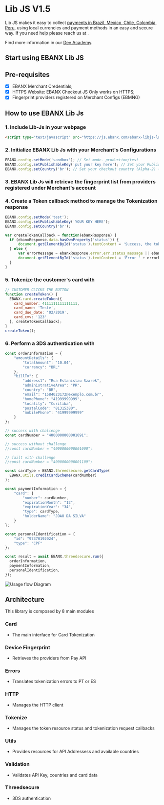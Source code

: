 # Lib JS  V1.5

Lib JS makes it easy to collect [payments in Brazil, Mexico, Chile, Colombia, Peru](https://www.ebanx.com/business/en/), using local currencies and payment methods in an easy and secure way. If you need help please reach us at <developer support channel here>.

Find more information in our [Dev Academy](https://www.ebanx.com/business/en/developers/integrations/lib-js).

## Start using EBANX Lib JS

## Pre-requisites
- [x] EBANX Merchant Credentials;
- [x] HTTPS Website: EBANX Checkout JS Only works on HTTPS;
- [x] Fingerprint providers registered on Merchant Configs (EBMNG)

## How to use EBANX Lib Js
### 1. Include Lib-Js in your webpage
```html
<script type="text/javascript" src="https://js.ebanx.com/ebanx-libjs-latest.min.js"></script>
```
### 2. Initialize EBANX Lib Js with your Merchant's Configurations
```javascript
EBANX.config.setMode('sandbox'); // Set mode. production/test
EBANX.config.setPublishableKey('put your key here'); // Set your Publishable key. To identify your site to EBANX API you must start by providing your [publishable key](https://developers.ebanx.com/merchant-area/merchant-options).
EBANX.config.setCountry('br'); // Set your checkout country (Alpha-2) (see: https://en.wikipedia.org/wiki/ISO_3166-1).
```
### 3. EBANX Lib Js will retrieve the fingerprint list from providers registered under Merchant's account
### 4. Create a Token callback method to manage the Tokenization response

```javascript
EBANX.config.setMode('test');
EBANX.config.setPublishableKey('YOUR KEY HERE');
EBANX.config.setCountry('br');

var createTokenCallback = function(ebanxResponse) {
  if (ebanxResponse.data.hasOwnProperty('status')) {
      document.getElementById('status').textContent = 'Success, the token is: ' + ebanxResponse.data.token;
  } else {
      var errorMessage = ebanxResponse.error.err.status_message || ebanxResponse.error.err.message;
      document.getElementById('status').textContent = 'Error ' + errorMessage;
  }
}
```
### 5. Tokenize the customer's card with
```javascript
// CUSTOMER CLICKS THE BUTTON
function createToken() {
  EBANX.card.createToken({
    card_number: 4111111111111111,
    card_name: 'Teste',
    card_due_date: '02/2019',
    card_cvv: '123'
  }, createTokenCallback);
}
createToken();
```

### 6. Perform a 3DS authentication with
```javascript
const orderInformation = {
    "amountDetails": {
        "totalAmount": "10.04",
        "currency": "BRL"
    },
    "billTo": {
        "address1": "Rua Estanislau Szarek",
        "administrativeArea": "PR",
        "country": "BR",
        "email": "1584023172@exemplo.com.br",
        "homePhone": "41999999999",
        "locality": "Curitiba",
        "postalCode": "81315380",
        "mobilePhone": "41999999999"
    }
};

// success with challenge
const cardNumber = "4000000000001091";

// success without challenge
//const cardNumber = "4000000000001000";

// failt with challenge
//const cardNumber = "4000000000001109";

const cardType = EBANX.threedsecure.getCardType(
  EBANX.utils.creditCardScheme(cardNumber)
);

const paymentInformation = {
    "card": {
        "number": cardNumber,
        "expirationMonth": "12",
        "expirationYear": "34",
        "type": cardType,
        "holderName": "JOAO DA SILVA"
    }
};

const personalIdentification = {
    "id": "97370192024",
    "type": "CPF"
};

const result = await EBANX.threedsecure.run({
  orderInformation,
  paymentInformation,
  personalIdentification,
});
```

![Usage flow Diagram](./usage-flow-diagram.png)

## Architecture
This library is composed by 8 main modules

### Card
* The main interface for Card Tokenization
### Device Fingerprint
* Retrieves the providers from Pay API
### Errors
* Translates tokenization errors to PT or ES
### HTTP
* Manages the HTTP client
### Tokenize
* Manages the token resource status and tokenization request callbacks
### Utils
* Provides resources for API Addressess and available countries
### Validation
* Validates API Key, countries and card data
### Threedsecure
* 3DS authentication
